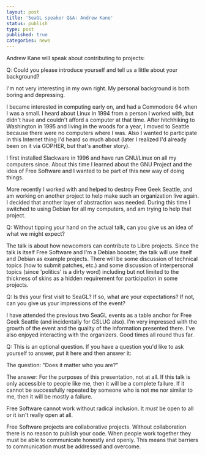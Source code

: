 ```yaml
---
layout: post
title: 'SeaGL speaker Q&A: Andrew Kane'
status: publish
type: post
published: true
categories: news
---
```


Andrew Kane will speak about contributing to projects:

Q: Could you please introduce yourself and tell us a little about your
background?

I'm not very interesting in my own right. My personal background is both
boring and depressing.

I became interested in computing early on, and had a Commodore 64 when I
was a small. I heard about Linux in 1994 from a person I worked with, but
didn't have and couldn't afford a computer at that time. After
hitchhiking to Washington in 1995 and living in the woods for a year, I
moved to Seattle because there were no computers where I was. Also I
wanted to participate in this Internet thing I'd heard so much about
(later I realized I'd already been on it via GOPHER, but that's another
story).

I first installed Slackware in 1996 and have run GNU/Linux on all my
computers since. About this time I learned about the GNU Project and the
idea of Free Software and I wanted to be part of this new way of doing
things.

More recently I worked with and helped to destroy Free Geek Seattle, and
am working on another project to help make such an organization live
again. I decided that another layer of abstraction was needed. During
this time I switched to using Debian for all my computers, and am trying to
help that project.

Q: Without tipping your hand on the actual talk, can you give us an
idea of what we might expect?

The talk is about how newcomers can contribute to Libre projects. Since
the talk is itself Free Software and I'm a Debian booster, the talk will
use itself and Debian as example projects. There will be some discussion
of technical topics (how to submit patches, etc.) and some discussion of
interpersonal topics (since 'politics' is a dirty word) including but
not limited to the thickness of skins as a hidden requirement for
participation in some projects.

Q: Is this your first visit to SeaGL? If so, what are your expectations? If
not, can you give us your impressions of the event?

I have attended the previous two SeaGL events as a table anchor for Free
Geek Seattle (and incidentally for GSLUG also). I'm very impressed with
the growth of the event and the quality of the information presented
there. I've also enjoyed interacting with the organizers. Good times all
round thus far.

Q: This is an optional question. If you have a question you'd like to ask
yourself to answer, put it here and then answer it:

The question: "Does it matter who you are?"

The answer: For the purposes of this presentation, not at all. If this
talk is only accessible to people like me, then it will be a complete
failure. If it cannot be successfully repeated by someone who is not me
nor similar to me, then it will be mostly a failure.

Free Software cannot work without radical inclusion. It *must* be open
to all or it isn't really open at all.

Free Software projects are collaborative projects. Without collaboration
there is no reason to publish your code. When people work together they
must be able to communicate honestly and openly. This means that
barriers to communication must be addressed and overcome.
